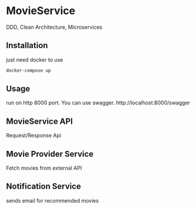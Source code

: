 # MovieService
DDD, Clean Architecture, Microservices

## Installation

just need docker to use

```bash
docker-compose up
```

## Usage

run on http 8000 port. You can use swagger. http://localhost:8000/swagger

## MovieService API

Request/Response Api

## Movie Provider Service

Fetch movies from external API

## Notification Service

sends email for recommended movies
